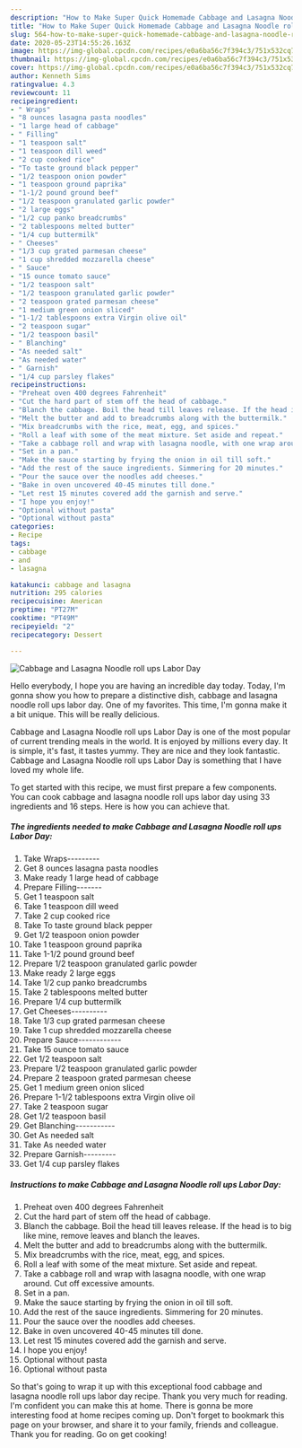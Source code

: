 ```yaml
---
description: "How to Make Super Quick Homemade Cabbage and Lasagna Noodle roll ups Labor Day"
title: "How to Make Super Quick Homemade Cabbage and Lasagna Noodle roll ups Labor Day"
slug: 564-how-to-make-super-quick-homemade-cabbage-and-lasagna-noodle-roll-ups-labor-day
date: 2020-05-23T14:55:26.163Z
image: https://img-global.cpcdn.com/recipes/e0a6ba56c7f394c3/751x532cq70/cabbage-and-lasagna-noodle-roll-ups-labor-day-recipe-main-photo.jpg
thumbnail: https://img-global.cpcdn.com/recipes/e0a6ba56c7f394c3/751x532cq70/cabbage-and-lasagna-noodle-roll-ups-labor-day-recipe-main-photo.jpg
cover: https://img-global.cpcdn.com/recipes/e0a6ba56c7f394c3/751x532cq70/cabbage-and-lasagna-noodle-roll-ups-labor-day-recipe-main-photo.jpg
author: Kenneth Sims
ratingvalue: 4.3
reviewcount: 11
recipeingredient:
- " Wraps"
- "8 ounces lasagna pasta noodles"
- "1 large head of cabbage"
- " Filling"
- "1 teaspoon salt"
- "1 teaspoon dill weed"
- "2 cup cooked rice"
- "To taste ground black pepper"
- "1/2 teaspoon onion powder"
- "1 teaspoon ground paprika"
- "1-1/2 pound ground beef"
- "1/2 teaspoon granulated garlic powder"
- "2 large eggs"
- "1/2 cup panko breadcrumbs"
- "2 tablespoons melted butter"
- "1/4 cup buttermilk"
- " Cheeses"
- "1/3 cup grated parmesan cheese"
- "1 cup shredded mozzarella cheese"
- " Sauce"
- "15 ounce tomato sauce"
- "1/2 teaspoon salt"
- "1/2 teaspoon granulated garlic powder"
- "2 teaspoon grated parmesan cheese"
- "1 medium green onion sliced"
- "1-1/2 tablespoons extra Virgin olive oil"
- "2 teaspoon sugar"
- "1/2 teaspoon basil"
- " Blanching"
- "As needed salt"
- "As needed water"
- " Garnish"
- "1/4 cup parsley flakes"
recipeinstructions:
- "Preheat oven 400 degrees Fahrenheit"
- "Cut the hard part of stem off the head of cabbage."
- "Blanch the cabbage. Boil the head till leaves release. If the head is to big like mine, remove leaves and blanch the leaves."
- "Melt the butter and add to breadcrumbs along with the buttermilk."
- "Mix breadcrumbs with the rice, meat, egg, and spices."
- "Roll a leaf with some of the meat mixture. Set aside and repeat."
- "Take a cabbage roll and wrap with lasagna noodle, with one wrap around. Cut off excessive amounts."
- "Set in a pan."
- "Make the sauce starting by frying the onion in oil till soft."
- "Add the rest of the sauce ingredients. Simmering for 20 minutes."
- "Pour the sauce over the noodles add cheeses."
- "Bake in oven uncovered 40-45 minutes till done."
- "Let rest 15 minutes covered add the garnish and serve."
- "I hope you enjoy!"
- "Optional without pasta"
- "Optional without pasta"
categories:
- Recipe
tags:
- cabbage
- and
- lasagna

katakunci: cabbage and lasagna 
nutrition: 295 calories
recipecuisine: American
preptime: "PT27M"
cooktime: "PT49M"
recipeyield: "2"
recipecategory: Dessert

---
```



![Cabbage and Lasagna Noodle roll ups Labor Day](https://img-global.cpcdn.com/recipes/e0a6ba56c7f394c3/751x532cq70/cabbage-and-lasagna-noodle-roll-ups-labor-day-recipe-main-photo.jpg)

Hello everybody, I hope you are having an incredible day today. Today, I'm gonna show you how to prepare a distinctive dish, cabbage and lasagna noodle roll ups labor day. One of my favorites. This time, I'm gonna make it a bit unique. This will be really delicious.

Cabbage and Lasagna Noodle roll ups Labor Day is one of the most popular of current trending meals in the world. It is enjoyed by millions every day. It is simple, it's fast, it tastes yummy. They are nice and they look fantastic. Cabbage and Lasagna Noodle roll ups Labor Day is something that I have loved my whole life.




To get started with this recipe, we must first prepare a few components. You can cook cabbage and lasagna noodle roll ups labor day using 33 ingredients and 16 steps. Here is how you can achieve that.

<!--inarticleads1-->

##### The ingredients needed to make Cabbage and Lasagna Noodle roll ups Labor Day:

1. Take  Wraps---------
1. Get 8 ounces lasagna pasta noodles
1. Make ready 1 large head of cabbage
1. Prepare  Filling-------
1. Get 1 teaspoon salt
1. Take 1 teaspoon dill weed
1. Take 2 cup cooked rice
1. Take To taste ground black pepper
1. Get 1/2 teaspoon onion powder
1. Take 1 teaspoon ground paprika
1. Take 1-1/2 pound ground beef
1. Prepare 1/2 teaspoon granulated garlic powder
1. Make ready 2 large eggs
1. Take 1/2 cup panko breadcrumbs
1. Take 2 tablespoons melted butter
1. Prepare 1/4 cup buttermilk
1. Get  Cheeses----------
1. Take 1/3 cup grated parmesan cheese
1. Take 1 cup shredded mozzarella cheese
1. Prepare  Sauce------------
1. Take 15 ounce tomato sauce
1. Get 1/2 teaspoon salt
1. Prepare 1/2 teaspoon granulated garlic powder
1. Prepare 2 teaspoon grated parmesan cheese
1. Get 1 medium green onion sliced
1. Prepare 1-1/2 tablespoons extra Virgin olive oil
1. Take 2 teaspoon sugar
1. Get 1/2 teaspoon basil
1. Get  Blanching-----------
1. Get As needed salt
1. Take As needed water
1. Prepare  Garnish---------
1. Get 1/4 cup parsley flakes




<!--inarticleads2-->

##### Instructions to make Cabbage and Lasagna Noodle roll ups Labor Day:

1. Preheat oven 400 degrees Fahrenheit
1. Cut the hard part of stem off the head of cabbage.
1. Blanch the cabbage. Boil the head till leaves release. If the head is to big like mine, remove leaves and blanch the leaves.
1. Melt the butter and add to breadcrumbs along with the buttermilk.
1. Mix breadcrumbs with the rice, meat, egg, and spices.
1. Roll a leaf with some of the meat mixture. Set aside and repeat.
1. Take a cabbage roll and wrap with lasagna noodle, with one wrap around. Cut off excessive amounts.
1. Set in a pan.
1. Make the sauce starting by frying the onion in oil till soft.
1. Add the rest of the sauce ingredients. Simmering for 20 minutes.
1. Pour the sauce over the noodles add cheeses.
1. Bake in oven uncovered 40-45 minutes till done.
1. Let rest 15 minutes covered add the garnish and serve.
1. I hope you enjoy!
1. Optional without pasta
1. Optional without pasta




So that's going to wrap it up with this exceptional food cabbage and lasagna noodle roll ups labor day recipe. Thank you very much for reading. I'm confident you can make this at home. There is gonna be more interesting food at home recipes coming up. Don't forget to bookmark this page on your browser, and share it to your family, friends and colleague. Thank you for reading. Go on get cooking!
